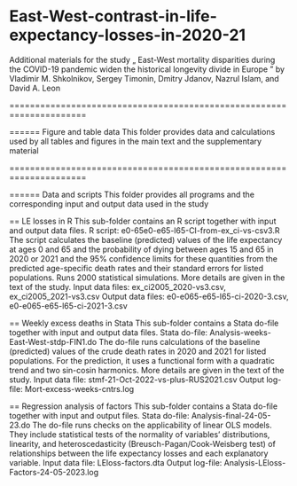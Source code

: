 # East-West-contrast-in-life-expectancy-losses-in-2020-21



Additional materials for the study „ East-West mortality disparities during the COVID-19 pandemic widen the historical longevity divide in Europe ” by Vladimir M. Shkolnikov, Sergey Timonin, Dmitry Jdanov, Nazrul Islam, and David A. Leon  

=====================================================================   

====== Figure and table data 
This folder provides data and calculations used by all tables and figures in the main text and the supplementary material

=====================================================================   

====== Data and scripts
This folder provides all programs and the corresponding input and output data used in the study

== LE losses in R
This sub-folder contains an R script together with input and output data files.
R script: e0-65e0-e65-l65-CI-from-ex_ci-vs-csv3.R
The script calculates the baseline (predicted) values of the life expectancy at ages 0 and 65 and the probability of dying between ages 15 and 65 in 2020 or 2021 and the 95% confidence limits for these quantities from the predicted age-specific death rates and their standard errors for listed populations. Runs 2000 statistical simulations.
More details are given in the text of the study.
Input data files: ex_ci2005_2020-vs3.csv, ex_ci2005_2021-vs3.csv
Output data files: e0-e065-e65-l65-ci-2020-3.csv, e0-e065-e65-l65-ci-2021-3.csv

== Weekly excess deaths in Stata
This sub-folder contains a Stata do-file together with input and output data files.
Stata do-file: Analysis-weeks-East-West-stdp-FIN1.do
The do-file runs calculations of the baseline (predicted) values of the crude death rates in 2020 and 2021 for listed populations. For the prediction, it uses a functional form with a quadratic trend and two sin-cosin harmonics. 
More details are given in the text of the study.
Input data file: stmf-21-Oct-2022-vs-plus-RUS2021.csv
Output log-file: Mort-excess-weeks-cntrs.log

== Regression analysis of factors
This sub-folder contains a Stata do-file together with input and output files.
Stata do-file: Analysis-final-24-05-23.do
The do-file runs checks on the applicability of linear OLS models. They include statistical tests of the normality of variables’ distributions, linearity, and heteroscedasticity (Breusch-Pagan/Cook-Weisberg test) of relationships between the life expectancy losses and each explanatory variable.
Input data file: LEloss-factors.dta
Output log-file: Analysis-LEloss-Factors-24-05-2023.log



